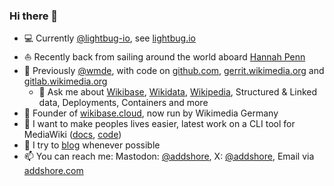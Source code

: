 ### Hi there 👋

- 💻 Currently [@lightbug-io](https://github.com/lightbug-io), see [lightbug.io](https://lightbug.io/)
- ⛵ Recently back from sailing around the world aboard [Hannah Penn](https://sailinghannahpenn.co.uk/)
- 🏢 Previously [@wmde](https://github.com/wmde), with code on [github.com](https://github.com), [gerrit.wikimedia.org](https://gerrit.wikimedia.org/) and [gitlab.wikimedia.org](https://gitlab.wikimedia.org)
  - 💬 Ask me about [Wikibase](https://wikiba.se), [Wikidata](https://www.wikidata.org), [Wikipedia](https://www.wikipedia.org), Structured & Linked data, Deployments, Containers and more
- 🔭 Founder of [wikibase.cloud](https://wikibase.cloud), now run by Wikimedia Germany
- 🌱 I want to make peoples lives easier, latest work on a CLI tool for MediaWiki ([docs](https://www.mediawiki.org/wiki/Cli), [code](https://gitlab.wikimedia.org/releng/cli))
- 📓 I try to [blog](https://addshore.com) whenever possible
- 📫 You can reach me: Mastodon: [@addshore](https://mas.to/@Addshore), X: [@addshore](https://x.com/addshore), Email via [addshore.com](https://addshore.com/contact)

<!--
**addshore/addshore** is a ✨ _special_ ✨ repository because its `README.md` (this file) appears on your GitHub profile.

Here are some ideas to get you started:

- 🔭 I’m currently working on ...
- 🌱 I’m currently learning ...
- 👯 I’m looking to collaborate on ...
- 🤔 I’m looking for help with ...
- 😄 Pronouns: ...
- ⚡ Fun fact: ...
-->
